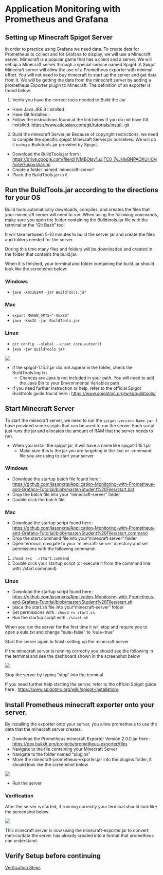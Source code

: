 # Application Monitoring with Prometheus and Grafana

## Setting up Minecraft Spigot Server 
In order to practice using Grafana we need data. To create data for Prometheus to collect and for Grafana to display, we will use a Minecraft server. Minecraft is a popular game that has a client and a server. We will set up a Minecraft server through a special service named Spigot.  A Spigot Minecraft server will allow the use of a Prometheus exporter with minimal effort. You will not need to buy minecraft to start up the server and get data from it. 
We will be getting the data from the minecraft server by adding a prometheus Exporter plugin to Minecraft. The definition of an exporter is found below: 
1. Verify you have the correct tools needed to Build the Jar
 +	Have Java JRE 8  installed : 
 +	Have Git Installed :  
   +	Follow the instructions found at the link below if you do not have Git installed. https://www.atlassian.com/git/tutorials/install-git
2. Build the minecraft Server.jar 
Because of copyright restrictions, we need to compile the specific spigot Minecraft Server.jar ourselves. We will do it using a Buildtools.jar provided by Spigot.

 + Download the BuildTools.jar from : https://drive.google.com/file/d/1VMBOtsy1uJjTC0_7yJHjvBNPAOXUHCyj/view?usp=sharing 
 + Create a folder named ‘minecraft-server’
 + Place the BuildTools.jar in it 

## Run the BuildTools.jar according to the directions for your OS

Build tools automatically downloads, compiles, and creates the files that your minecraft server will need to run. 
When using the following commands, make sure you open the folder containing the Buildtools.jar file with the terminal or the  “Git Bash” tool

It will take between 5-10 minutes to build the server jar and create the files and folders needed for the server.

During this time many files and folders will be downloaded and created in the folder that contains the build.jar. 

When it is finished, your terminal and folder containing the build jar should look like the screenshot below:

### Windows
 + `java -Xmx1024M -jar BuildTools.jar`
###	Mac
 + `export MAVEN_OPTS="-Xmx2G"` 
 + `java -Xmx2G -jar BuildTools.jar`
###	Linux
 + `git config --global --unset core.autocrlf`
 + `java -jar BuildTools.jar`

![](https://github.com/jasonxris/Application-Monitoring-with-Prometheus-and-Grafana-Tutorial/blob/master/Student%20Files/Screenshots/MinecraftServerScreenshot.PNG )

  +	If the spigot-1.15.2.jar did not appear in the folder, check the BuildTools.log.txt
    + 	Chances are Java is not included in your path. You will need to add the Java Bin to your Environmental Variables path. 
  + If you need further instruction or help, refer to the official Spigot Buildtools guide found here : https://www.spigotmc.org/wiki/buildtools/
 
 ## Start Minecraft Server
To start the minecraft server, we need to run the `spigot-version-Name.jar`. I have provided some scripts that can be used to run the server. Each script just runs the jar and allocates the amount of RAM that the server needs to run. 

 +	When you install the spigot jar, it will have a name like spigot-1.15.1.jar 
    + 	Make sure this is the jar you are targeting in the .bat or .command file you are using to start your server 
    
###	Windows
+	Download the startup batch file found here : https://github.com/jasonxris/Application-Monitoring-with-Prometheus-and-Grafana-Tutorial/blob/master/Student%20Files/start.bat 
+	Drop the batch file into your “minecraft-server” folder
+	Double click the batch file.  
### Mac
+	Download the startup script found here : https://github.com/jasonxris/Application-Monitoring-with-Prometheus-and-Grafana-Tutorial/blob/master/Student%20Files/start.command
+	Drop the start.command file into your“minecraft server” folder
+	Open terminal, navigate to your ‘minecraft-server’ directory and set permissions with the following command:
1.	`chmod a+x  ./start.command`
2.	Double click your startup script (or execute it from the command line with ./start.command)

### Linux
+	Download the startup script found here : https://github.com/jasonxris/Application-Monitoring-with-Prometheus-and-Grafana-Tutorial/blob/master/Student%20Files/start.sh
+	place the start.sh file into your“minecraft-server” folder
+	Set permissions with : `chmod +x start.sh`
+	Run the startup script with `./start.sh`


When you run the server for the first time it will stop and require you to open a eula.txt and change “eula=false” to “eula=true”

Start the server again to finish setting up the minecraft server

If the minecraft server is running correctly you should see the following in the terminal and see the dashboard shown in the screenshot below

![](https://github.com/jasonxris/Application-Monitoring-with-Prometheus-and-Grafana-Tutorial/blob/master/Student%20Files/Screenshots/MinecraftServerScreenshot2.PNG )
 
Stop the server by typing “stop” into the terminal
 
If you need further help starting the server, refer to the official Spigot guide here : https://www.spigotmc.org/wiki/spigot-installation/ 


##	Install Prometheus minecraft exporter onto your server.
By installing the exporter onto your server, you allow prometheus to use the data that the minecraft server creates. 

+	Download the Prometheus minecraft Exporter Version 2.0.0.jar here : https://dev.bukkit.org/projects/prometheus-exporter/files 
+	Navigate to the file containing your Minecraft Server 
+	Navigate to the folder named “plugins” 
+	Move the minecraft-prometheus-exporter.jar into the plugins folder, it should look like the screenshot below

![](https://github.com/jasonxris/Application-Monitoring-with-Prometheus-and-Grafana-Tutorial/blob/master/Student%20Files/Screenshots/PluginScreenshot.PNG )   

+	Run the server 
### Verification
After the server is started, if running correctly your terminal should look like the screenshot below: 

![](https://github.com/jasonxris/Application-Monitoring-with-Prometheus-and-Grafana-Tutorial/blob/master/Student%20Files/Screenshots/TerminalScreenshot.PNG)   

This minecraft server is now using the minecraft-exporter.jar to convert metrics/data the server has already created into a format that prometheus can understand. 

## Verify Setup before continuing
[Verification Steps](https://github.com/jasonxris/Application-Monitoring-with-Prometheus-and-Grafana-Tutorial/blob/master/Preparation.md)
